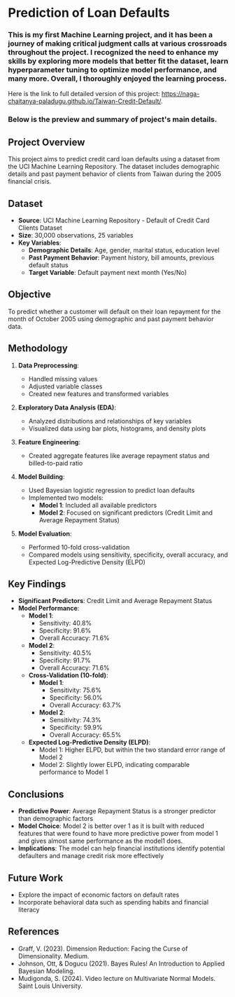 # Prediction of Loan Defaults

### This is my first Machine Learning project, and it has been a journey of making critical judgment calls at various crossroads throughout the project. I recognized the need to enhance my skills by exploring more models that better fit the dataset, learn hyperparameter tuning to optimize model performance, and many more. Overall, I thoroughly enjoyed the learning process.

Here is the link to full detailed version of this project: https://naga-chaitanya-paladugu.github.io/Taiwan-Credit-Default/.

### Below is the preview and summary of project's main details.
## Project Overview
This project aims to predict credit card loan defaults using a dataset from the UCI Machine Learning Repository. The dataset includes demographic details and past payment behavior of clients from Taiwan during the 2005 financial crisis.

## Dataset
- **Source**: UCI Machine Learning Repository - Default of Credit Card Clients Dataset
- **Size**: 30,000 observations, 25 variables
- **Key Variables**:
  - **Demographic Details**: Age, gender, marital status, education level
  - **Past Payment Behavior**: Payment history, bill amounts, previous default status
  - **Target Variable**: Default payment next month (Yes/No)

## Objective
To predict whether a customer will default on their loan repayment for the month of October 2005 using demographic and past payment behavior data.

## Methodology
1. **Data Preprocessing**:
   - Handled missing values
   - Adjusted variable classes
   - Created new features and transformed variables

2. **Exploratory Data Analysis (EDA)**:
   - Analyzed distributions and relationships of key variables
   - Visualized data using bar plots, histograms, and density plots

3. **Feature Engineering**:
   - Created aggregate features like average repayment status and billed-to-paid ratio

4. **Model Building**:
   - Used Bayesian logistic regression to predict loan defaults
   - Implemented two models:
     - **Model 1**: Included all available predictors
     - **Model 2**: Focused on significant predictors (Credit Limit and Average Repayment Status)

5. **Model Evaluation**:
   - Performed 10-fold cross-validation
   - Compared models using sensitivity, specificity, overall accuracy, and Expected Log-Predictive Density (ELPD)

## Key Findings
- **Significant Predictors**: Credit Limit and Average Repayment Status
- **Model Performance**:
  - **Model 1**:
    - Sensitivity: 40.8%
    - Specificity: 91.6%
    - Overall Accuracy: 71.6%
  - **Model 2**:
    - Sensitivity: 40.5%
    - Specificity: 91.7%
    - Overall Accuracy: 71.6%
  - **Cross-Validation (10-fold)**:
    - **Model 1**:
      - Sensitivity: 75.6%
      - Specificity: 56.0%
      - Overall Accuracy: 63.7%
    - **Model 2**:
      - Sensitivity: 74.3%
      - Specificity: 59.9%
      - Overall Accuracy: 65.5%
  - **Expected Log-Predictive Density (ELPD)**:
    - Model 1: Higher ELPD, but within the two standard error range of Model 2
    - Model 2: Slightly lower ELPD, indicating comparable performance to Model 1

## Conclusions
- **Predictive Power**: Average Repayment Status is a stronger predictor than demographic factors
- **Model Choice**: Model 2 is better over 1 as it is built with reduced features that were found to have more predictive power from model 1 and gives almost same performance as the model1 does.
- **Implications**: The model can help financial institutions identify potential defaulters and manage credit risk more effectively

## Future Work
- Explore the impact of economic factors on default rates
- Incorporate behavioral data such as spending habits and financial literacy

## References
- Graff, V. (2023). Dimension Reduction: Facing the Curse of Dimensionality. Medium.
- Johnson, Ott, & Dogucu (2021). Bayes Rules! An Introduction to Applied Bayesian Modeling.
- Mudigonda, S. (2024). Video lecture on Multivariate Normal Models. Saint Louis University.

